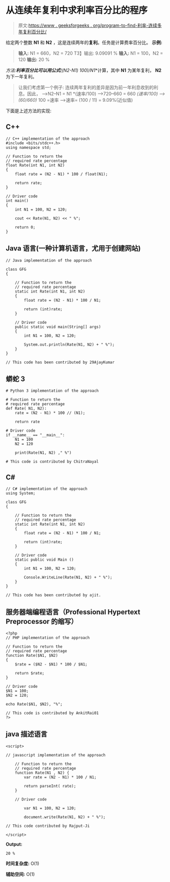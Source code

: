 # 从连续年复利中求利率百分比的程序

> 原文:[https://www . geeksforgeeks . org/program-to-find-利率-连续多年复利百分比/](https://www.geeksforgeeks.org/program-to-find-the-rate-percentage-from-compound-interest-of-consecutive-years/)

给定两个整数 **N1** 和 **N2** ，这是连续两年的**复利**。任务是计算费率百分比。
**示例:**

> **输入:** N1 = 660，N2 = 720
> T3】输出: 9.09091 %
> **输入:** N1 = 100，N2 = 120
> **输出:** 20 %

**方法:**利率百分比可以用公式**((N2-N1)* 100)/N1**计算，其中 **N1** 为某年复利， **N2** 为下一年复利。

> 让我们考虑第一个例子:
> 连续两年复利的差异是因为前一年利息收到的利息。因此，
> –>N2–N1 = N1 *(速率/100)
> –>720–660 = 660 *(速率/100)
> –>(60/660)* 100 =速率
> –>速率= (100 / 11) = 9.09%(近似值)

下面是上述方法的实现:

## C++

```
// C++ implementation of the approach
#include <bits/stdc++.h>
using namespace std;

// Function to return the
// required rate percentage
float Rate(int N1, int N2)
{
    float rate = (N2 - N1) * 100 / float(N1);

    return rate;
}

// Driver code
int main()
{
    int N1 = 100, N2 = 120;

    cout << Rate(N1, N2) << " %";

    return 0;
}
```

## Java 语言(一种计算机语言，尤用于创建网站)

```
// Java implementation of the approach

class GFG
{

    // Function to return the
    // required rate percentage
    static int Rate(int N1, int N2)
    {
        float rate = (N2 - N1) * 100 / N1;

        return (int)rate;
    }

    // Driver code
    public static void main(String[] args)
    {
        int N1 = 100, N2 = 120;

        System.out.println(Rate(N1, N2) + " %");
    }
}

// This code has been contributed by 29AjayKumar
```

## 蟒蛇 3

```
# Python 3 implementation of the approach

# Function to return the
# required rate percentage
def Rate( N1, N2):
    rate = (N2 - N1) * 100 // (N1);

    return rate

# Driver code
if __name__ == "__main__":
    N1 = 100
    N2 = 120

    print(Rate(N1, N2) ," %")

# This code is contributed by ChitraNayal   
```

## C#

```
// C# implementation of the approach
using System;

class GFG
{

    // Function to return the
    // required rate percentage
    static int Rate(int N1, int N2)
    {
        float rate = (N2 - N1) * 100 / N1;

        return (int)rate;
    }

    // Driver code
    static public void Main ()
    {
        int N1 = 100, N2 = 120;

        Console.WriteLine(Rate(N1, N2) + " %");
    }
}

// This code has been contributed by ajit.
```

## 服务器端编程语言（Professional Hypertext Preprocessor 的缩写）

```
<?php
// PHP implementation of the approach

// Function to return the
// required rate percentage
function Rate($N1, $N2)
{
    $rate = ($N2 - $N1) * 100 / $N1;

    return $rate;
}

// Driver code
$N1 = 100;
$N2 = 120;

echo Rate($N1, $N2), "%";

// This code is contributed by AnkitRai01
?>
```

## java 描述语言

```
<script>

// javascript implementation of the approach

    // Function to return the
    // required rate percentage
    function Rate(N1 , N2) {
        var rate = (N2 - N1) * 100 / N1;

        return parseInt( rate);
    }

    // Driver code

        var N1 = 100, N2 = 120;

        document.write(Rate(N1, N2) + " %");

// This code contributed by Rajput-Ji

</script>
```

**Output:** 

```
20 %
```

**时间复杂度:** O(1)

**辅助空间:** O(1)